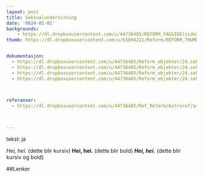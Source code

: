 ```yaml
---
layout: post
title: Seksualundervisning
date: '0024-01-01'
backgrounds:
    - https://dl.dropboxusercontent.com/u/44736485/REFORM_FAGSIDE(side2)/24.Seksualundervisning2m.jpg
thumb: https://dl.dropboxusercontent.com/u/65894221/Reform/REFORM_THUMBNAILS/24.Seksualundervisning.jpg


dokumentasjon:
  - https://dl.dropboxusercontent.com/u/44736485/Reform_objekter/24.seks1.jpg
  - https://dl.dropboxusercontent.com/u/44736485/Reform_objekter/24.seks2.jpg
  - https://dl.dropboxusercontent.com/u/44736485/Reform_objekter/24.seks3.jpg
  - https://dl.dropboxusercontent.com/u/44736485/Reform_objekter/24.seks4.jpg
  


referanser:
  - https://dl.dropboxusercontent.com/u/44736485/Ref_Reform/Astroref/astroref01.jpg



---
```

tekst: ja

*Hei, hei.* (dette blir kursiv)
**Hei, hei.** (dette blir bold)
***Hei, hei.*** (dette blir kursiv og bold)

##Lenker
